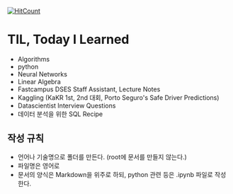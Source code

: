 [![HitCount](http://hits.dwyl.io/tkdguq05/TIL.svg)](http://hits.dwyl.io/tkdguq05/TIL/README.md)

# TIL, Today I Learned
- Algorithms
- python
- Neural Networks
- Linear Algebra
- Fastcampus DSES Staff Assistant, Lecture Notes
- Kaggling (KaKR 1st, 2nd 대회, Porto Seguro's Safe Driver Predictions)
- Datascientist Interview Questions
- 데이터 분석을 위한 SQL Recipe


## 작성 규칙
- 언어나 기술명으로 폴더를 만든다. (root에 문서를 만들지 않는다.)
- 파일명은 영어로
- 문서의 양식은 Markdown을 위주로 하되, python 관련 등은 .ipynb 파일로 작성한다.
